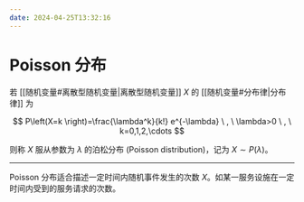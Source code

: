 ```yaml
---
date: 2024-04-25T13:32:16
---
```


# Poisson 分布

若 [[随机变量#离散型随机变量|离散型随机变量]] $X$ 的 [[随机变量#分布律|分布律]] 为

$$
P\left(X=k \right)=\frac{\lambda^k}{k!} e^{-\lambda} \ , \ \lambda>0 \ , \ k=0,1,2,\cdots
$$

则称 $X$ 服从参数为 $\lambda$ 的泊松分布 (Poisson distribution)，记为 $X \sim P \left(\lambda \right)$。

---

Poisson 分布适合描述一定时间内随机事件发生的次数 $X$。如某一服务设施在一定时间内受到的服务请求的次数。
